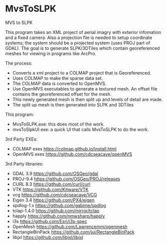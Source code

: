 # MvsToSLPK
 MVS to SLPK

 This program takes an XML project of aerial imagry with exterior infomation and a fixed camera.  Also a projection file is needed to setup coordinate systems; the system should be a projected system (uses PROJ part of GDAL).
 The goal is to generate SLPK/3DTiles which contain georeferenced meshes for viewing in programs like ArcPro.

 The process:
 - Converts a xml project to a COLMAP project that is Georeferenced.
 - Uses COLMAP to make the sparse data set.
 - The COLMAP data is converted to OpenMVS.
 - Use OpenMVS executables to generate a textured mesh. An offset file contains the georeferenced offset for the mesh.
 - This newly generated mesh is then split up and levels of detail are made.
 - The split up mesh is then generated into SLPK and 3DTiles

This program:
 - MvsToSLPK.exe: this does most of the work.
 - mvsToSlpkUI.exe: a quick UI that calls MvsToSLPK to do the work.

 3rd Party EXEs:
 - COLMAP exes https://colmap.github.io/install.html
 - OpenMVS exes https://github.com/cdcseacave/openMVS
 
 3rd Party libraries:
 - GDAL 3.9 https://github.com/OSGeo/gdal
 - PROJ-9.4 https://github.com/OSGeo/PROJ/releases
 - CURL 8.3 https://github.com/curl/curl
 - VTK https://github.com/Kitware/VTK
 - vcg https://github.com/cdcseacave/VCG
 - Eigen 3.4 https://github.com/PX4/eigen
 - spdlog-1.x https://github.com/gabime/spdlog
 - tclap-1.4.0 https://github.com/mirror/tclap
 - happly https://github.com/nmwsharp/happly
 - i3s https://github.com/Esri/i3s-spec
 - OpenMesh https://github.com/Lawrencemm/openmesh
 - RectangleBinPack https://github.com/juj/RectangleBinPack
 - libjxl https://github.com/libjxl/libjxl
